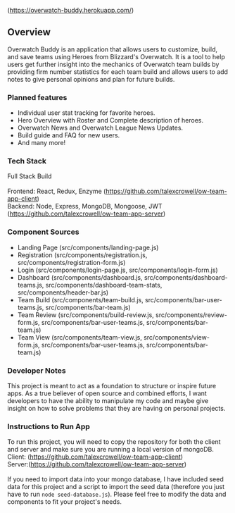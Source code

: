 

(https://overwatch-buddy.herokuapp.com/)

## Overview

Overwatch Buddy is an application that allows users to customize, build, and save teams using Heroes from Blizzard's Overwatch. It is a tool to help users get further insight into the mechanics of Overwatch team builds by providing firm number statistics for each team build and allows users to add notes to give personal opinions and plan for future builds. 


### Planned features
- Individual user stat tracking for favorite heroes. <br>
- Hero Overview with Roster and Complete description of heroes. <br>
- Overwatch News and Overwatch League News Updates.<br>
- Build guide and FAQ for new users. <br>
- And many more! <br>

### Tech Stack
Full Stack Build <br><br>
Frontend: React, Redux, Enzyme (https://github.com/talexcrowell/ow-team-app-client) <br>
Backend: Node, Express, MongoDB, Mongoose, JWT (https://github.com/talexcrowell/ow-team-app-server) <br>

### Component Sources
- Landing Page (src/components/landing-page.js)
- Registration (src/components/registration.js, src/components/registration-form.js)
- Login (src/components/login-page.js, src/components/login-form.js)
- Dashboard (src/components/dashboard.js, src/components/dashboard-teams.js, src/components/dashboard-team-stats, src/components/header-bar.js)
- Team Build (src/components/team-build.js, src/components/bar-user-teams.js, src/components/bar-team.js)
- Team Review (src/components/build-review.js, src/components/review-form.js, src/components/bar-user-teams.js, src/components/bar-team.js)
- Team View (src/components/team-view.js, src/components/view-form.js, src/components/bar-user-teams.js, src/components/bar-team.js)

### Developer Notes
This project is meant to act as a foundation to structure or inspire future apps. As a true believer of open source and combined efforts, I want developers to have the ability to manipulate my code and maybe give insight on how to solve problems that they are having on personal projects. 

### Instructions to Run App
To run this project, you will need to copy the repository for both the client and server and make sure you are running a local version of mongoDB.<br>
Client: (https://github.com/talexcrowell/ow-team-app-client) <br>
Server:(https://github.com/talexcrowell/ow-team-app-server) <br>
<br>
If you need to import data into your mongo database, I have included seed data for this project and a script to import the seed data (therefore you just have to run ```node seed-database.js```). Please feel free to modify the data and components to fit your project's needs.